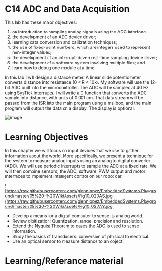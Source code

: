 C14 ADC and Data Acquisition
=================
This lab has these major objectives: 
1) an introduction to sampling analog signals using the ADC interface; 
2) the development of an ADC device driver; 
3) learning data conversion and calibration techniques; 
4) the use of fixed-point numbers, which are integers used to represent non-integer values; 
5) the development of an interrupt-driven real-time sampling device driver;
6) the development of a software system involving multiple files; and
7) learn how to debug one module at a time.



In this lab I will design a distance meter. A linear slide potentiometer converts distance into resistance (0 < R < 10k). My software will use the 12-bit ADC built into the microcontroller. The ADC will be sampled at 40 Hz using SysTick interrupts. I will write a C function that converts the ADC sample into distance, with units of 0.001 cm. That data stream will be passed from the ISR into the main program using a mailbox, and the main program will output the data on a display. The display is optional.

![image](https://raw.githubusercontent.com/glennlopez/EmbeddedSystems.Playground/master/05%20-%20WikiAssets/Lab14_1.jpg)


Learning Objectives
=================
In this chapter we will focus on input devices that we use to gather information about the world. More specifically, we present a technique for the system to measure analog inputs using an analog to digital converter (ADC). We will use periodic interrupts to sample the ADC at a fixed rate. We will then combine sensors, the ADC, software, PWM output and motor interfaces to implement intelligent control on our robot car.

![https://raw.githubusercontent.com/glennlopez/EmbeddedSystems.Playground/master/05%20-%20WikiAssets/Fig10_02DAS.jpg](https://raw.githubusercontent.com/glennlopez/EmbeddedSystems.Playground/master/05%20-%20WikiAssets/Fig10_02DAS.jpg)

* Develop a means for a digital computer to sense its analog world.
* Review digitization: Quantization, range, precision and resolution.
* Extend the Nyquist Theorem to cases the ADC is used to sense information.
* Study the basics of transducers: conversion of physical to electrical.
* Use an optical sensor to measure distance to an object.


Learning/Referance material
=================